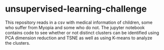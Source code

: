 # unsupervised-learning-challenge
This repository reads in a csv with medical information of children, some who suffer from Myopia and some who do not. The jupyter notebook contains code to see whether or not distinct clusters can be identified using PCA dimension reduction and TSNE as well as using K-means to analyze the clusters.
